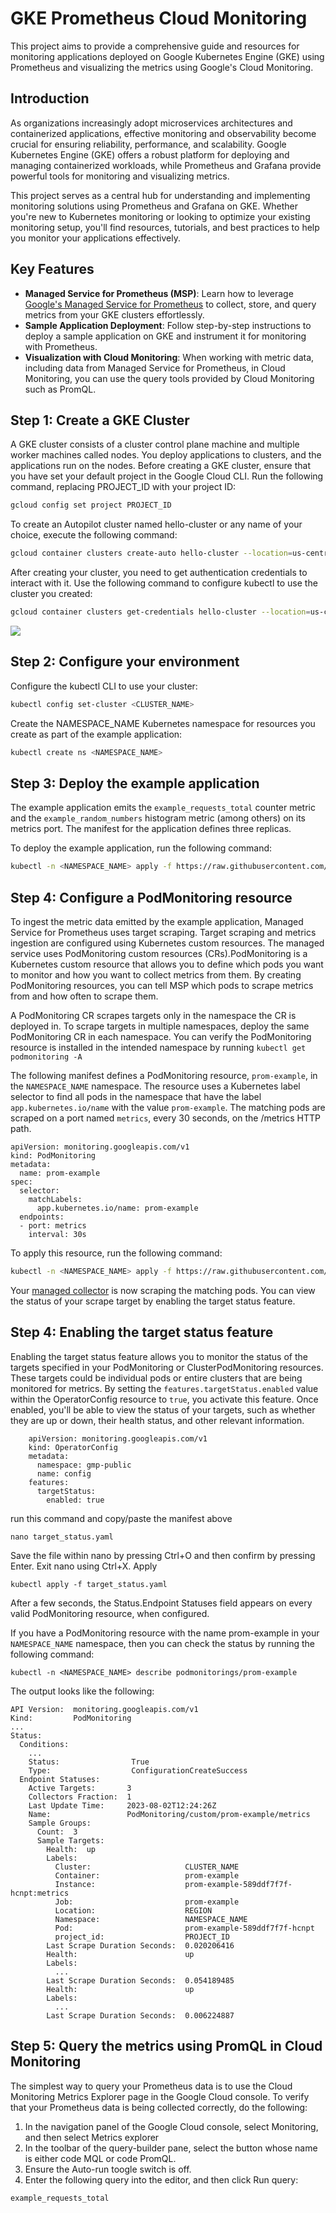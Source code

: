 # GKE Prometheus Cloud Monitoring

This project aims to provide a comprehensive guide and resources for monitoring applications deployed on Google Kubernetes Engine (GKE) using Prometheus and visualizing the metrics using Google's Cloud Monitoring.

## Introduction

As organizations increasingly adopt microservices architectures and containerized applications, effective monitoring and observability become crucial for ensuring reliability, performance, and scalability. Google Kubernetes Engine (GKE) offers a robust platform for deploying and managing containerized workloads, while Prometheus and Grafana provide powerful tools for monitoring and visualizing metrics.

This project serves as a central hub for understanding and implementing monitoring solutions using Prometheus and Grafana on GKE. Whether you're new to Kubernetes monitoring or looking to optimize your existing monitoring setup, you'll find resources, tutorials, and best practices to help you monitor your applications effectively.

## Key Features

- **Managed Service for Prometheus (MSP)**: Learn how to leverage [Google's Managed Service for Prometheus](https://cloud.google.com/stackdriver/docs/managed-prometheus)
 to collect, store, and query metrics from your GKE clusters effortlessly.
- **Sample Application Deployment**: Follow step-by-step instructions to deploy a sample application on GKE and instrument it for monitoring with Prometheus.
- **Visualization with Cloud Monitoring**: When working with metric data, including data from Managed Service for Prometheus, in Cloud Monitoring, you can use the query tools provided by Cloud Monitoring such as PromQL.


## Step 1: Create a GKE Cluster
A GKE cluster consists of a cluster control plane machine and multiple worker machines called nodes. You deploy applications to clusters, and the applications run on the nodes. 
Before creating a GKE cluster, ensure that you have set your default project in the Google Cloud CLI. Run the following command, replacing PROJECT_ID with your project ID:

```bash
gcloud config set project PROJECT_ID
```

To create an Autopilot cluster named hello-cluster or any name of your choice, execute the following command:
```bash
gcloud container clusters create-auto hello-cluster --location=us-central1
```
After creating your cluster, you need to get authentication credentials to interact with it. Use the following command to configure kubectl to use the cluster you created:
```bash
gcloud container clusters get-credentials hello-cluster --location=us-central1
```
![](kubernetes_cluster.png)

## Step 2: Configure your environment
Configure the kubectl CLI to use your cluster:
```bash
kubectl config set-cluster <CLUSTER_NAME>
```
Create the NAMESPACE_NAME Kubernetes namespace for resources you create as part of the example application:
```bash
kubectl create ns <NAMESPACE_NAME>
```
## Step 3: Deploy the example application

The example application emits the ```example_requests_total``` counter metric and the ```example_random_numbers``` histogram metric (among others) on its metrics port. The manifest for the application defines three replicas.

To deploy the example application, run the following command:
```bash
kubectl -n <NAMESPACE_NAME> apply -f https://raw.githubusercontent.com/GoogleCloudPlatform/prometheus-engine/v0.8.2/examples/example-app.yaml
```
## Step 4: Configure a PodMonitoring resource
To ingest the metric data emitted by the example application, Managed Service for Prometheus uses target scraping. Target scraping and metrics ingestion are configured using Kubernetes custom resources. The managed service uses PodMonitoring custom resources (CRs).PodMonitoring is a Kubernetes custom resource that allows you to define which pods you want to monitor and how you want to collect metrics from them. By creating PodMonitoring resources, you can tell MSP which pods to scrape metrics from and how often to scrape them.

A PodMonitoring CR scrapes targets only in the namespace the CR is deployed in. To scrape targets in multiple namespaces, deploy the same PodMonitoring CR in each namespace. You can verify the PodMonitoring resource is installed in the intended namespace by running ```kubectl get podmonitoring -A``` 

The following manifest defines a PodMonitoring resource, ```prom-example```, in the ```NAMESPACE_NAME``` namespace. The resource uses a Kubernetes label selector to find all pods in the namespace that have the label ```app.kubernetes.io/name``` with the value ```prom-example```. The matching pods are scraped on a port named ```metrics```, every 30 seconds, on the /metrics HTTP path.
```
apiVersion: monitoring.googleapis.com/v1
kind: PodMonitoring
metadata:
  name: prom-example
spec:
  selector:
    matchLabels:
      app.kubernetes.io/name: prom-example
  endpoints:
  - port: metrics
    interval: 30s
```
To apply this resource, run the following command:

```bash
kubectl -n <NAMESPACE_NAME> apply -f https://raw.githubusercontent.com/GoogleCloudPlatform/prometheus-engine/v0.8.2/examples/pod-monitoring.yaml
```

Your [managed collector](https://cloud.google.com/stackdriver/docs/managed-prometheus#gmp-data-collection) is now scraping the matching pods. You can view the status of your scrape target by enabling the target status feature.

## Step 4: Enabling the target status feature 
Enabling the target status feature allows you to monitor the status of the targets specified in your PodMonitoring or ClusterPodMonitoring resources. These targets could be individual pods or entire clusters that are being monitored for metrics.
By setting the ```features.targetStatus.enabled``` value within the OperatorConfig resource to ```true```, you activate this feature. Once enabled, you'll be able to view the status of your targets, such as whether they are up or down, their health status, and other relevant information.
```
    apiVersion: monitoring.googleapis.com/v1
    kind: OperatorConfig
    metadata:
      namespace: gmp-public
      name: config
    features:
      targetStatus:
        enabled: true
```
run this command and copy/paste the manifest above

```
nano target_status.yaml
```
Save the file within nano by pressing Ctrl+O and then confirm by pressing Enter. Exit nano using Ctrl+X.
Apply
```
kubectl apply -f target_status.yaml
```

After a few seconds, the Status.Endpoint Statuses field appears on every valid PodMonitoring resource, when configured.

If you have a PodMonitoring resource with the name prom-example in your ```NAMESPACE_NAME``` namespace, then you can check the status by running the following command:

```
kubectl -n <NAMESPACE_NAME> describe podmonitorings/prom-example
```
The output looks like the following:
```
API Version:  monitoring.googleapis.com/v1
Kind:         PodMonitoring
...
Status:
  Conditions:
    ...
    Status:                True
    Type:                  ConfigurationCreateSuccess
  Endpoint Statuses:
    Active Targets:       3
    Collectors Fraction:  1
    Last Update Time:     2023-08-02T12:24:26Z
    Name:                 PodMonitoring/custom/prom-example/metrics
    Sample Groups:
      Count:  3
      Sample Targets:
        Health:  up
        Labels:
          Cluster:                     CLUSTER_NAME
          Container:                   prom-example
          Instance:                    prom-example-589ddf7f7f-hcnpt:metrics
          Job:                         prom-example
          Location:                    REGION
          Namespace:                   NAMESPACE_NAME
          Pod:                         prom-example-589ddf7f7f-hcnpt
          project_id:                  PROJECT_ID
        Last Scrape Duration Seconds:  0.020206416
        Health:                        up
        Labels:
          ...
        Last Scrape Duration Seconds:  0.054189485
        Health:                        up
        Labels:
          ...
        Last Scrape Duration Seconds:  0.006224887
```
## Step 5: Query the metrics using PromQL in Cloud Monitoring
The simplest way to query your Prometheus data is to use the Cloud Monitoring Metrics Explorer page in the Google Cloud console. To verify that your Prometheus data is being collected correctly, do the following:

1. In the navigation panel of the Google Cloud console, select Monitoring, and then select  Metrics explorer
2. In the toolbar of the query-builder pane, select the button whose name is either code MQL or code PromQL.
3. Ensure the Auto-run toogle switch is off.
4. Enter the following query into the editor, and then click Run query:
```
example_requests_total
```

